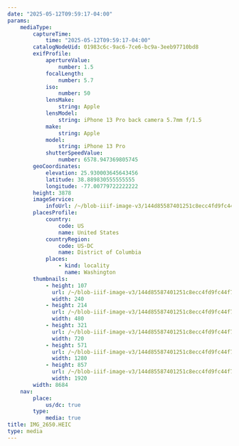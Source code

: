 ```yaml
---
date: "2025-05-12T09:59:17-04:00"
params:
    mediaType:
        captureTime:
            time: "2025-05-12T09:59:17-04:00"
        catalogNodeUid: 01983c6c-9ac6-7ce6-bc9a-3eeb97710bd8
        exifProfile:
            apertureValue:
                number: 1.5
            focalLength:
                number: 5.7
            iso:
                number: 50
            lensMake:
                string: Apple
            lensModel:
                string: iPhone 13 Pro back camera 5.7mm f/1.5
            make:
                string: Apple
            model:
                string: iPhone 13 Pro
            shutterSpeedValue:
                number: 6578.947369805745
        geoCoordinates:
            elevation: 25.930003645643456
            latitude: 38.889830555555555
            longitude: -77.00779722222222
        height: 3878
        imageService:
            infoUrl: /~/blob-iiif-image-v3/144d85587401251c8ecc4fd9fc44f76011f017f16dc873e6dea97cdd77835346/info.json
        placesProfile:
            country:
                code: US
                name: United States
            countryRegion:
                code: US-DC
                name: District of Columbia
            places:
                - kind: locality
                  name: Washington
        thumbnails:
            - height: 107
              url: /~/blob-iiif-image-v3/144d85587401251c8ecc4fd9fc44f76011f017f16dc873e6dea97cdd77835346/full/240%2C107/0/default.jpg
              width: 240
            - height: 214
              url: /~/blob-iiif-image-v3/144d85587401251c8ecc4fd9fc44f76011f017f16dc873e6dea97cdd77835346/full/480%2C214/0/default.jpg
              width: 480
            - height: 321
              url: /~/blob-iiif-image-v3/144d85587401251c8ecc4fd9fc44f76011f017f16dc873e6dea97cdd77835346/full/720%2C321/0/default.jpg
              width: 720
            - height: 571
              url: /~/blob-iiif-image-v3/144d85587401251c8ecc4fd9fc44f76011f017f16dc873e6dea97cdd77835346/full/1280%2C571/0/default.jpg
              width: 1280
            - height: 857
              url: /~/blob-iiif-image-v3/144d85587401251c8ecc4fd9fc44f76011f017f16dc873e6dea97cdd77835346/full/1920%2C857/0/default.jpg
              width: 1920
        width: 8684
    nav:
        place:
            us/dc: true
        type:
            media: true
title: IMG_2650.HEIC
type: media
---
```

